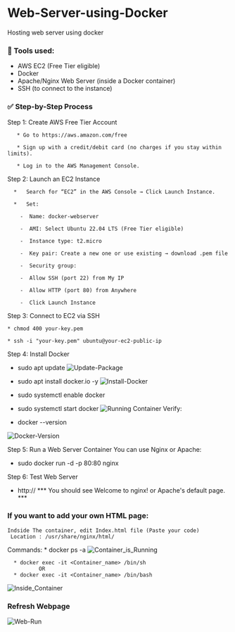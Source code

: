 # Web-Server-using-Docker
Hosting web server using docker 


### 🧰 Tools used: ###
* AWS EC2 (Free Tier eligible)
* Docker
* Apache/Nginx Web Server (inside a Docker container)
* SSH (to connect to the instance)


### ✅ Step-by-Step Process  ###
Step 1: Create AWS Free Tier Account

       * Go to https://aws.amazon.com/free
       
       * Sign up with a credit/debit card (no charges if you stay within limits).
       
       * Log in to the AWS Management Console.
       


Step 2: Launch an EC2 Instance 

      *   Search for “EC2” in the AWS Console → Click Launch Instance.
      
      *   Set:
      
        -  Name: docker-webserver
        
        -  AMI: Select Ubuntu 22.04 LTS (Free Tier eligible)
        
        -  Instance type: t2.micro
        
        -  Key pair: Create a new one or use existing → download .pem file
        
        -  Security group:

        -  Allow SSH (port 22) from My IP
        
        -  Allow HTTP (port 80) from Anywhere
        
        -  Click Launch Instance
        


Step 3: Connect to EC2 via SSH

    * chmod 400 your-key.pem
    
    * ssh -i "your-key.pem" ubuntu@your-ec2-public-ip
    


Step 4: Install Docker
   * sudo apt update
      ![Update-Package](https://github.com/user-attachments/assets/7375a047-eff3-4118-8eef-8b4449dd90c4)
   * sudo apt install docker.io -y
     ![Install-Docker](https://github.com/user-attachments/assets/8c93540e-bbca-40a0-ba49-b7b2cece34fd)

   * sudo systemctl enable docker
   * sudo systemctl start docker
      ![Running Container](https://github.com/user-attachments/assets/e6acbee7-1708-4e3c-beb9-799060bb0af5)
Verify:

   * docker --version
     
![Docker-Version](https://github.com/user-attachments/assets/585c357a-f585-4434-b3fd-907d1e8958b5)

Step 5: Run a Web Server Container
    You can use Nginx or Apache:
   * sudo docker run -d -p 80:80 nginx
   


Step 6: Test Web Server
   * http://<your-ec2-public-ip>
*** You should see Welcome to nginx! or Apache's default page. ***


### If you want to add your own HTML page: ###
    Indside The container, edit Index.html file (Paste your code)
     Location : /usr/share/nginx/html/
     
  Commands:
      * docker ps -a 
      ![Container_is_Running](https://github.com/user-attachments/assets/cefbd185-952a-4d5b-beb6-1752adf51f42)

      * docker exec -it <Container_name> /bin/sh  
              OR 
      * docker exec -it <Container_name> /bin/bash

![Inside_Container](https://github.com/user-attachments/assets/cc6fb412-4ab6-4486-a06d-a46d79414bee)

### Refresh Webpage 
      

![Web-Run](https://github.com/user-attachments/assets/86c3042e-1cf9-40c0-beaa-4f9705c27b35)
